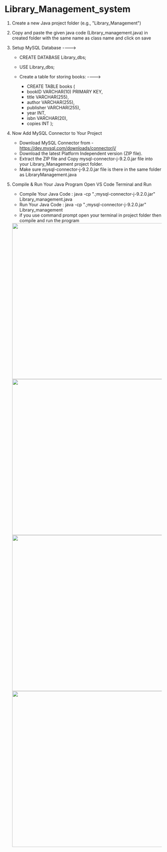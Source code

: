 # Library_Management_system

1. Create a new Java project folder (e.g., "Library_Management")

2. Copy and paste the given java code (Library_management.java) in created folder with the same name as class name and click on save

3. Setup MySQL Database 
---->
     * CREATE DATABASE Library_dbs;
     * USE Library_dbs;

   * Create a table for storing books:
     ---->    
     * CREATE TABLE books (
     * bookID VARCHAR(10) PRIMARY KEY,
     * title VARCHAR(255),
     * author VARCHAR(255),
     * publisher VARCHAR(255),
     * year INT,
     * isbn VARCHAR(20),
     * copies INT  );

  4. Now Add MySQL Connector to Your Project

     * Download MySQL Connector from - https://dev.mysql.com/downloads/connector/j/
     * Download the latest Platform Independent version (ZIP file).
     * Extract the ZIP file and Copy mysql-connector-j-9.2.0.jar file into your Library_Management project folder.
     * Make sure mysql-connector-j-9.2.0.jar file is there in the same folder as LibraryManagement.java

  5.  Compile & Run Your Java Program
      Open VS Code Terminal and Run
         * Compile Your Java Code : java -cp ".;mysql-connector-j-9.2.0.jar" Library_management.java
         * Run Your Java Code     : java -cp ".;mysql-connector-j-9.2.0.jar" Library_management
         * if you use command prompt open your terminal in project folder then compile and run the program


      <img src="https://github.com/user-attachments/assets/3dde45ab-5a2d-40fa-83f2-3b48220633d2" width="500" height="500"  />
      <img src="https://github.com/user-attachments/assets/002bf0f8-b299-4742-ba11-fd8116557624" width="500" height="500"  />
      <img src="https://github.com/user-attachments/assets/5ebb64f7-ca9a-4772-bddd-214e1876cc44" width="500" height="500"  />
      <img src="https://github.com/user-attachments/assets/c20733e1-f077-4aaa-b8d4-ab7f59934583" width="500" height="500"  />
   




           



  





